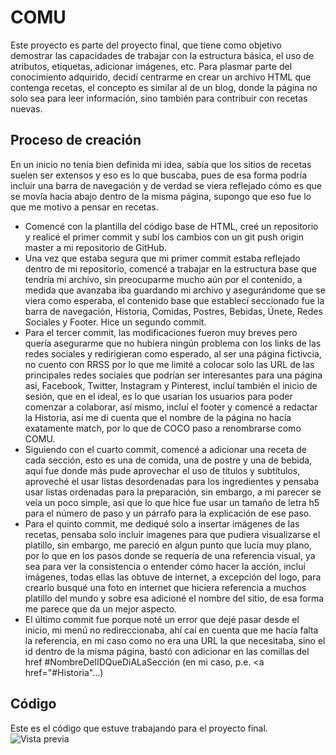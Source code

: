 # COMU
Este proyecto es parte del proyecto final, que tiene como objetivo demostrar las capacidades de trabajar con la estructura básica, el uso de atributos, etiquetas, adicionar imágenes, etc.
Para plasmar parte del conocimiento adquirido, decidí centrarme en crear un archivo HTML que contenga recetas, el concepto es similar al de un blog, donde la página no solo sea para leer
información, sino también para contribuir con recetas nuevas.

## Proceso de creación
En un inicio no tenía bien definida mi idea, sabía que los sitios de recetas suelen ser extensos y eso es lo que buscaba, pues de esa forma podría incluir una barra de navegación y de
verdad se viera reflejado cómo es que se movía hacia abajo dentro de la misma página, supongo que eso fue lo que me motivo a pensar en recetas.
- Comencé con la plantilla del código base de HTML, creé un repositorio y realicé el primer commit y subí los cambios con un git push origin master a mi repositorio de GitHub.
- Una vez que estaba segura que mi primer commit estaba reflejado dentro de mi repositorio, comencé a trabajar en la estructura base que tendría mi archivo, sin preocuparme mucho aún por el
contenido, a medida que avanzaba iba guardando mi archivo y asegurándome que se viera como esperaba, el contenido base que establecí seccionado fue la barra de navegación, Historia, Comidas,
Postres, Bebidas, Únete, Redes Sociales y Footer. Hice un segundo commit.
- Para el tercer commit, las modificaciones fueron muy breves pero quería asegurarme que no hubiera ningún problema con los links de las redes sociales y redirigieran como esperado, al ser
una página fictivcia, no cuento con RRSS por lo que me limité a colocar solo las URL de las principales redes sociales que podrían ser interesantes para una página así, Facebook, Twitter,
Instagram y Pinterest, incluí también el inicio de sesión, que en el ideal, es lo que usarían los usuarios para poder comenzar a colaborar, así mismo, incluí el footer y comencé a redactar
la Historia, así me di cuenta que el nombre de la página no hacía exatamente match, por lo que de COCO paso a renombrarse como COMU.
- Siguiendo con el cuarto commit, comencé a adicionar una receta de cada sección, esto es una de comida, una de postre y una de bebida, aquí fue donde más pude aprovechar el uso de títulos y
subtítulos, aproveché el usar listas desordenadas para los ingredientes y pensaba usar listas ordenadas para la preparación, sin embargo, a mi parecer se veía un poco simple, así que lo que
hice fue usar un tamaño de letra h5 para el número de paso y un párrafo para la explicación de ese paso.
- Para el quinto commit, me dediqué solo a insertar imágenes de las recetas, pensaba solo incluir imagenes para que pudiera visualizarse el platillo, sin embargo, me pareció en algun punto
que lucía muy plano, por lo que en los pasos donde se requería de una referencia visual, ya sea para ver la consistencia o entender cómo hacer la acción, incluí imágenes, todas ellas las
obtuve de internet, a excepción del logo, para crearlo busqué una foto en internet que hiciera referencia a muchos platillo del mundo y sobre esa adicioné el nombre del sitio, de esa forma
me parece que da un mejor aspecto.
- El último commit fue porque noté un error que dejé pasar desde el inicio, mi menú no redireccionaba, ahí caí en cuenta que me hacía falta la referencia, en mi caso como no era una URL la que
necesitaba, sino el id dentro de la misma página, bastó con adicionar en las comillas del href #NombreDelIDQueDiALaSección (en mi caso, p.e. <a href="#Historia"...)

## Código
Este es el código que estuve trabajando para el proyecto final.
![Vista previa](https://i.postimg.cc/bYDXv33g/final-project.png)
